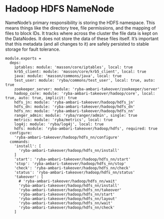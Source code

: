 
# Hadoop HDFS NameNode

NameNode’s primary responsibility is storing the HDFS namespace. This means things
like the directory tree, file permissions, and the mapping of files to block
IDs. It tracks where across the cluster the file data is kept on the DataNodes. It
does not store the data of these files itself. It’s important that this metadata
(and all changes to it) are safely persisted to stable storage for fault tolerance.

    module.exports =
      deps:
        iptables: module: 'masson/core/iptables', local: true
        krb5_client: module: 'masson/core/krb5_client', local: true
        java: module: 'masson/commons/java', local: true
        test_user: module: 'ryba/commons/test_user', local: true, auto: true
        zookeeper_server: module: 'ryba-ambari-takeover/zookeeper/server'
        hadoop_core: module: 'ryba-ambari-takeover/hadoop/core', local: true, auto: true, implicit: true
        hdfs_jn: module: 'ryba-ambari-takeover/hadoop/hdfs_jn'
        hdfs_dn: module: 'ryba-ambari-takeover/hadoop/hdfs_dn'
        hdfs_nn: module: 'ryba-ambari-takeover/hadoop/hdfs_nn'
        ranger_admin: module: 'ryba/ranger/admin', single: true
        metrics: module: 'ryba/metrics', local: true
        log4j: module: 'ryba/log4j', local: true
        hdfs: module: 'ryba-ambari-takeover/hadoop/hdfs', required: true
      configure:
        'ryba-ambari-takeover/hadoop/hdfs_nn/configure'
      commands:
        'install': [
          'ryba-ambari-takeover/hadoop/hdfs_nn/install'
        ]
        'start': 'ryba-ambari-takeover/hadoop/hdfs_nn/start'
        'stop': 'ryba-ambari-takeover/hadoop/hdfs_nn/stop'
        'check': 'ryba-ambari-takeover/hadoop/hdfs_nn/check'
        'status': 'ryba-ambari-takeover/hadoop/hdfs_nn/status'
        'takeover': [
          # 'ryba-ambari-takeover/hadoop/hdfs_nn/wait'
          'ryba-ambari-takeover/hadoop/hdfs_nn/install'
          'ryba-ambari-takeover/hadoop/hdfs_nn/takeover'
          'ryba-ambari-takeover/hadoop/hdfs_nn/start'
          'ryba-ambari-takeover/hadoop/hdfs_nn/layout'
          'ryba-ambari-takeover/hadoop/hdfs_nn/wait'
          'ryba-ambari-takeover/hadoop/hdfs_nn/check'
        ]

[keys]: https://github.com/apache/hadoop-common/blob/trunk/hadoop-hdfs-project/hadoop-hdfs/src/main/java/org/apache/hadoop/hdfs/DFSConfigKeys.java
